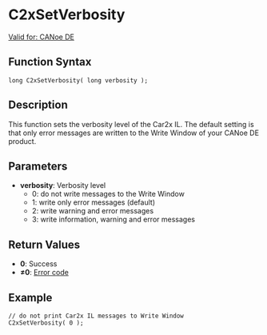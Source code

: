 # C2xSetVerbosity

[Valid for: CANoe DE](../../../Shared/FeatureAvailability.md)

## Function Syntax

```plaintext
long C2xSetVerbosity( long verbosity );
```

## Description

This function sets the verbosity level of the Car2x IL. The default setting is that only error messages are written to the Write Window of your CANoe DE product.

## Parameters

- **verbosity**: Verbosity level
  - 0: do not write messages to the Write Window
  - 1: write only error messages (default)
  - 2: write warning and error messages
  - 3: write information, warning and error messages

## Return Values

- **0**: Success
- **≠0**: [Error code](../CAPLfunctionsCar2xErrorCodes.md)

## Example

```plaintext
// do not print Car2x IL messages to Write Window
C2xSetVerbosity( 0 );
```
